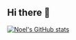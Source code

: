 ## Hi there 👋

<!--
**nfowlie/nfowlie** is a ✨ _special_ ✨ repository because its `README.md` (this file) appears on your GitHub profile.

Here are some ideas to get you started:

- 🔭 I’m currently working on ...
- 🌱 I’m currently learning ...
- 👯 I’m looking to collaborate on ...
- 🤔 I’m looking for help with ...
- 💬 Ask me about ...
- 📫 How to reach me: ...
- 😄 Pronouns: ...
- ⚡ Fun fact: ...
-->
[![Noel's GitHub stats](https://github-readme-stats.vercel.app/api?username=nfowlie&show_icons=true&theme=cobalt)](https://github.com/anuraghazra/github-readme-stats)
